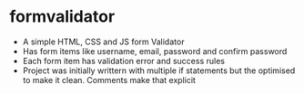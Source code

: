 # formvalidator
- A simple HTML, CSS and JS form Validator
- Has form items like username, email, password and confirm password
- Each form item has validation error and success rules
- Project was initially writtern with multiple if statements but the optimised to make it clean. Comments make that explicit
